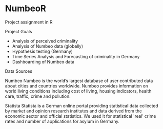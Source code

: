 # NumbeoR
Project assignment in R



Project Goals
- Analysis of perceived criminality
- Analysis of Numbeo data (globally)
- Hypothesis testing (Germany)
- Time Series Analysis and Forecasting of criminality in Germany
- Dashboarding of Numbeo data



Data Sources

Numbeo
Numbeo is the world’s largest database of user contributed data about cities and countries worldwide.
Numbeo provides information on world living conditions including cost of living, housing indicators, health care, traffic, crime and pollution.

Statista
Statista is a German online portal providing statistical data collected by market and opinion research institutes and data derived from the economic sector and official statistics.
We used it for statistical 'real' crime rates and number of applications for asylum in Germany.
